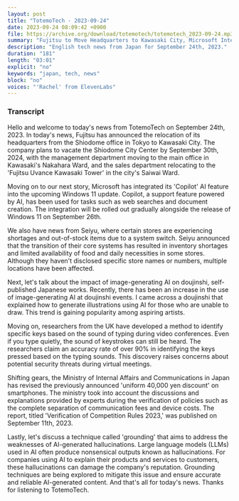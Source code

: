 ```yaml
---
layout: post
title: "TotemoTech - 2023-09-24"
date: 2023-09-24 08:09:42 +0900
file: https://archive.org/download/totemotech/totemotech_2023-09-24.mp3
summary: "Fujitsu to Move Headquarters to Kawasaki City, Microsoft Integrates 'Copilot' AI Feature in Windows 11 Update, & more…"
description: "English tech news from Japan for September 24th, 2023."
duration: "181"
length: "03:01"
explicit: "no"
keywords: "japan, tech, news"
block: "no"
voices: "'Rachel' from ElevenLabs"
---
```


### Transcript

Hello and welcome to today's news from TotemoTech on September 24th, 2023. In today's news, Fujitsu has announced the relocation of its headquarters from the Shiodome office in Tokyo to Kawasaki City. The company plans to vacate the Shiodome City Center by September 30th, 2024, with the management department moving to the main office in Kawasaki's Nakahara Ward, and the sales department relocating to the 'Fujitsu Uvance Kawasaki Tower' in the city's Saiwai Ward.

Moving on to our next story, Microsoft has integrated its 'Copilot' AI feature into the upcoming Windows 11 update. Copilot, a support feature powered by AI, has been used for tasks such as web searches and document creation. The integration will be rolled out gradually alongside the release of Windows 11 on September 26th.

We also have news from Seiyu, where certain stores are experiencing shortages and out-of-stock items due to a system switch. Seiyu announced that the transition of their core systems has resulted in inventory shortages and limited availability of food and daily necessities in some stores. Although they haven't disclosed specific store names or numbers, multiple locations have been affected.

Next, let's talk about the impact of image-generating AI on doujinshi, self-published Japanese works. Recently, there has been an increase in the use of image-generating AI at doujinshi events. I came across a doujinshi that explained how to generate illustrations using AI for those who are unable to draw. This trend is gaining popularity among aspiring artists.

Moving on, researchers from the UK have developed a method to identify specific keys based on the sound of typing during video conferences. Even if you type quietly, the sound of keystrokes can still be heard. The researchers claim an accuracy rate of over 90% in identifying the keys pressed based on the typing sounds. This discovery raises concerns about potential security threats during virtual meetings.

Shifting gears, the Ministry of Internal Affairs and Communications in Japan has revised the previously announced 'uniform 40,000 yen discount' on smartphones. The ministry took into account the discussions and explanations provided by experts during the verification of policies such as the complete separation of communication fees and device costs. The report, titled 'Verification of Competition Rules 2023,' was published on September 11th, 2023.

Lastly, let's discuss a technique called 'grounding' that aims to address the weaknesses of AI-generated hallucinations. Large language models (LLMs) used in AI often produce nonsensical outputs known as hallucinations. For companies using AI to explain their products and services to customers, these hallucinations can damage the company's reputation. Grounding techniques are being explored to mitigate this issue and ensure accurate and reliable AI-generated content.   And that's all for today's news. Thanks for listening to TotemoTech.
